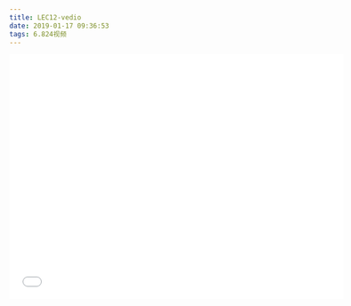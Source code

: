 ```yaml
---
title: LEC12-vedio
date: 2019-01-17 09:36:53
tags: 6.824视频
---
```


<iframe src="//player.bilibili.com/player.html?aid=24223728&cid=40611955&page=3" scrolling="no" border="0" frameborder="no" framespacing="0" allowfullscreen="true" width=600 height=440> </iframe>